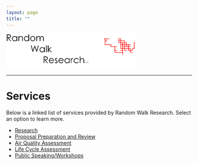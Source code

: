 ```yaml
---
layout: page
title: ""
---
```

<img align="middle" src="/assets/images/rwr_FULL7.png" alt="RWR" width="350"/>
<hr>

# Services

Below is a linked list of services provided by Random Walk Research. Select an option to learn more.

- [Research](/assets/services/research)
- [Proposal Preparation and Review](/assets/services/proposals)
- [Air Quality Assessment](/assets/services/aqassessment)
- [Life Cycle Assessment](/education-training)
- [Public Speaking/Workshops](/publicspeaking)



